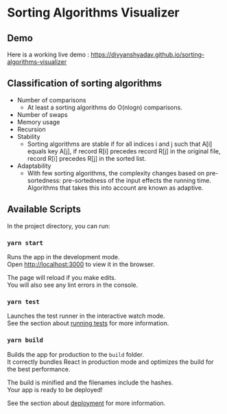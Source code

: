 # Sorting Algorithms Visualizer

## Demo

Here is a working live demo : https://divyanshyadav.github.io/sorting-algorithms-visualizer

## Classification of sorting algorithms

- Number of comparisons
    - At least a sorting algorithms do O(nlogn) comparisons.
- Number of swaps
- Memory usage
- Recursion
- Stability
    - Sorting algorithms are stable if for all indices i and j such that A[i] equals key A[j], if record R[i] precedes record R[j] in the original file, record R[i] precedes R[j] in the sorted list.
- Adaptability
    - With few sorting algorithms, the complexity changes based on pre-sortedness: pre-sortedness of the input effects the running time. Algorithms that takes this into account are known as adaptive.

## Available Scripts

In the project directory, you can run:

### `yarn start`

Runs the app in the development mode.<br />
Open [http://localhost:3000](http://localhost:3000) to view it in the browser.

The page will reload if you make edits.<br />
You will also see any lint errors in the console.

### `yarn test`

Launches the test runner in the interactive watch mode.<br />
See the section about [running tests](https://facebook.github.io/create-react-app/docs/running-tests) for more information.

### `yarn build`

Builds the app for production to the `build` folder.<br />
It correctly bundles React in production mode and optimizes the build for the best performance.

The build is minified and the filenames include the hashes.<br />
Your app is ready to be deployed!

See the section about [deployment](https://facebook.github.io/create-react-app/docs/deployment) for more information.